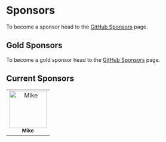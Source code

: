 # Sponsors

To become a sponsor head to the [GitHub Sponsors](https://github.com/sponsors/MasoniteFramework) page.

## Gold Sponsors

To become a gold sponsor head to the [GitHub Sponsors](https://github.com/sponsors/MasoniteFramework) page.



## Current Sponsors

<table>
  <tr>
        <td align="center">
            <a href="https://github.com/mkeneqa"><img src="https://avatars1.githubusercontent.com/u/3219890?v=4" width="100px;" alt="Mike"/><br /><sub><b>Mike</b></sub></a><br />
        </td>
    </tr>
</table>